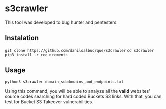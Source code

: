 # s3crawler

This tool was developed to bug hunter and pentesters.

## Instalation

```git clone https://github.com/daniloalbuqrque/s3crawler```
```cd s3crawler```
```pip3 install -r requirements```

## Usage

```python3 s3crawler domain_subdomains_and_endpoints.txt```

Using this command, you will be able to analyze all the **valid** websites' source codes searching for hard coded Buckets S3 links. With that, you can test for Bucket S3 Takeover vulnerabilities.
